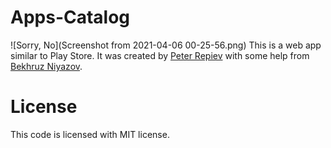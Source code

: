 # Apps-Catalog
![Sorry, No](Screenshot from 2021-04-06 00-25-56.png)
This is a web app similar to Play Store.
It was created by [Peter Repiev](https://github.com/Potriashka) with some help from [Bekhruz Niyazov](https://github.com/BekhruzSNiyazov).
# License
This code is licensed with MIT license.
